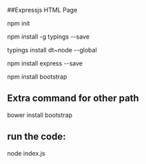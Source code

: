 ##Expressjs HTML Page 

npm init

npm install -g typings --save

typings install dt~node --global

npm install express --save

npm install bootstrap

Extra command for other path
----------------------------------
bower install bootstrap

run the code:
-------------
node index.js
